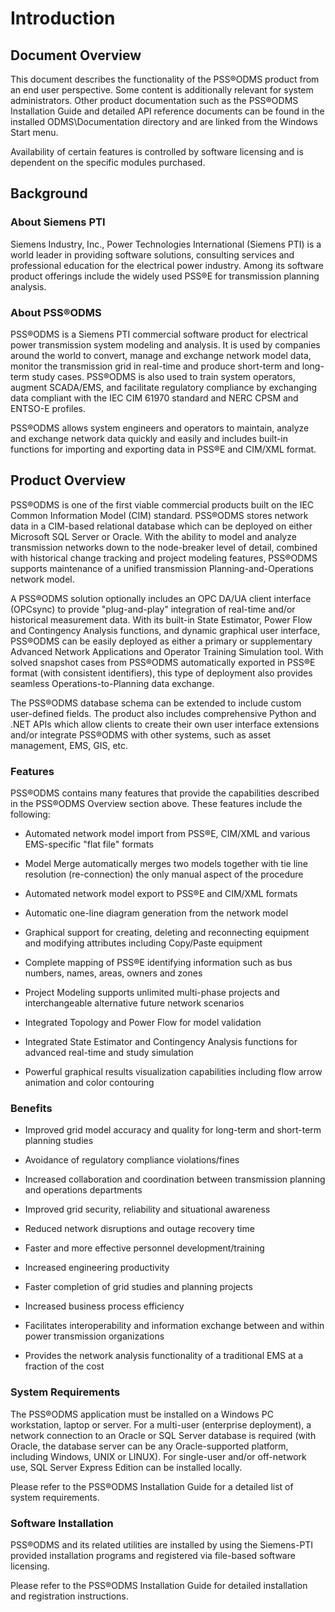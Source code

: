 # Introduction

## Document Overview

This document describes the functionality of the PSS®ODMS product from
an end user perspective. Some content is additionally relevant for
system administrators. Other product documentation such as the PSS®ODMS
Installation Guide and detailed API reference documents can be found in
the installed ODMS\\Documentation directory and are linked from the
Windows Start menu.

Availability of certain features is controlled by software licensing and
is dependent on the specific modules purchased.

## Background

### About Siemens PTI

Siemens Industry, Inc., Power Technologies International (Siemens PTI)
is a world leader in providing software solutions, consulting services
and professional education for the electrical power industry. Among its
software product offerings include the widely used PSS®E for
transmission planning analysis.

### About PSS®ODMS

PSS®ODMS is a Siemens PTI commercial software product for electrical
power transmission system modeling and analysis. It is used by companies
around the world to convert, manage and exchange network model data,
monitor the transmission grid in real-time and produce short-term and
long-term study cases. PSS®ODMS is also used to train system operators,
augment SCADA/EMS, and facilitate regulatory compliance by exchanging
data compliant with the IEC CIM 61970 standard and NERC CPSM and ENTSO-E
profiles.

PSS®ODMS allows system engineers and operators to maintain, analyze and
exchange network data quickly and easily and includes built-in functions
for importing and exporting data in PSS®E and CIM/XML format.

## Product Overview

PSS®ODMS is one of the first viable commercial products built on the IEC
Common Information Model (CIM) standard. PSS®ODMS stores network data in
a CIM-based relational database which can be deployed on either
Microsoft SQL Server or Oracle. With the ability to model and analyze
transmission networks down to the node-breaker level of detail, combined
with historical change tracking and project modeling features, PSS®ODMS
supports maintenance of a unified transmission Planning-and-Operations
network model.

A PSS®ODMS solution optionally includes an OPC DA/UA client interface
(OPCsync) to provide \"plug-and-play\" integration of real-time and/or
historical measurement data. With its built-in State Estimator, Power
Flow and Contingency Analysis functions, and dynamic graphical user
interface, PSS®ODMS can be easily deployed as either a primary or
supplementary Advanced Network Applications and Operator Training
Simulation tool. With solved snapshot cases from PSS®ODMS automatically
exported in PSS®E format (with consistent identifiers), this type of
deployment also provides seamless Operations-to-Planning data exchange.

The PSS®ODMS database schema can be extended to include custom
user-defined fields. The product also includes comprehensive Python and
.NET APIs which allow clients to create their own user interface
extensions and/or integrate PSS®ODMS with other systems, such as asset
management, EMS, GIS, etc.

### Features

PSS®ODMS contains many features that provide the capabilities described
in the PSS®ODMS Overview section above. These features include the
following:

-   Automated network model import from PSS®E, CIM/XML and various
    EMS-specific \"flat file\" formats

-   Model Merge automatically merges two models together with tie line
    resolution (re-connection) the only manual aspect of the procedure

-   Automated network model export to PSS®E and CIM/XML formats

-   Automatic one-line diagram generation from the network model

-   Graphical support for creating, deleting and reconnecting equipment
    and modifying attributes including Copy/Paste equipment

-   Complete mapping of PSS®E identifying information such as bus
    numbers, names, areas, owners and zones

-   Project Modeling supports unlimited multi-phase projects and
    interchangeable alternative future network scenarios

-   Integrated Topology and Power Flow for model validation

-   Integrated State Estimator and Contingency Analysis functions for
    advanced real-time and study simulation

-   Powerful graphical results visualization capabilities including flow
    arrow animation and color contouring

### Benefits

-   Improved grid model accuracy and quality for long-term and
    short-term planning studies

-   Avoidance of regulatory compliance violations/fines

-   Increased collaboration and coordination between transmission
    planning and operations departments

-   Improved grid security, reliability and situational awareness

-   Reduced network disruptions and outage recovery time

-   Faster and more effective personnel development/training

-   Increased engineering productivity

-   Faster completion of grid studies and planning projects

-   Increased business process efficiency

-   Facilitates interoperability and information exchange between and
    within power transmission organizations

-   Provides the network analysis functionality of a traditional EMS at
    a fraction of the cost

### System Requirements

The PSS®ODMS application must be installed on a Windows PC workstation,
laptop or server. For a multi-user (enterprise deployment), a network
connection to an Oracle or SQL Server database is required (with Oracle,
the database server can be any Oracle-supported platform, including
Windows, UNIX or LINUX). For single-user and/or off-network use, SQL
Server Express Edition can be installed locally.

Please refer to the PSS®ODMS Installation Guide for a detailed list of
system requirements.

### Software Installation

PSS®ODMS and its related utilities are installed by using the
Siemens-PTI provided installation programs and registered via file-based
software licensing.

Please refer to the PSS®ODMS Installation Guide for detailed
installation and registration instructions.
